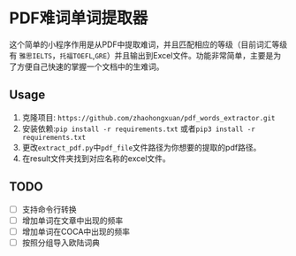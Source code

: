 # PDF难词单词提取器

这个简单的小程序作用是从PDF中提取难词，并且匹配相应的等级（目前词汇等级有 `雅思IELTS`，`托福TOEFL`,`GRE`）并且输出到Excel文件。功能非常简单，主要是为了方便自己快速的掌握一个文档中的生难词。

## Usage

1. 克隆项目: `https://github.com/zhaohongxuan/pdf_words_extractor.git`
2. 安装依赖:`pip install -r requirements.txt` 或者`pip3 install -r requirements.txt`
3. 更改`extract_pdf.py`中`pdf_file`文件路径为你想要的提取的pdf路径。
4. 在result文件夹找到对应名称的excel文件。

## TODO

- [ ] 支持命令行转换
- [ ] 增加单词在文章中出现的频率
- [ ] 增加单词在COCA中出现的频率
- [ ] 按照分组导入欧陆词典
